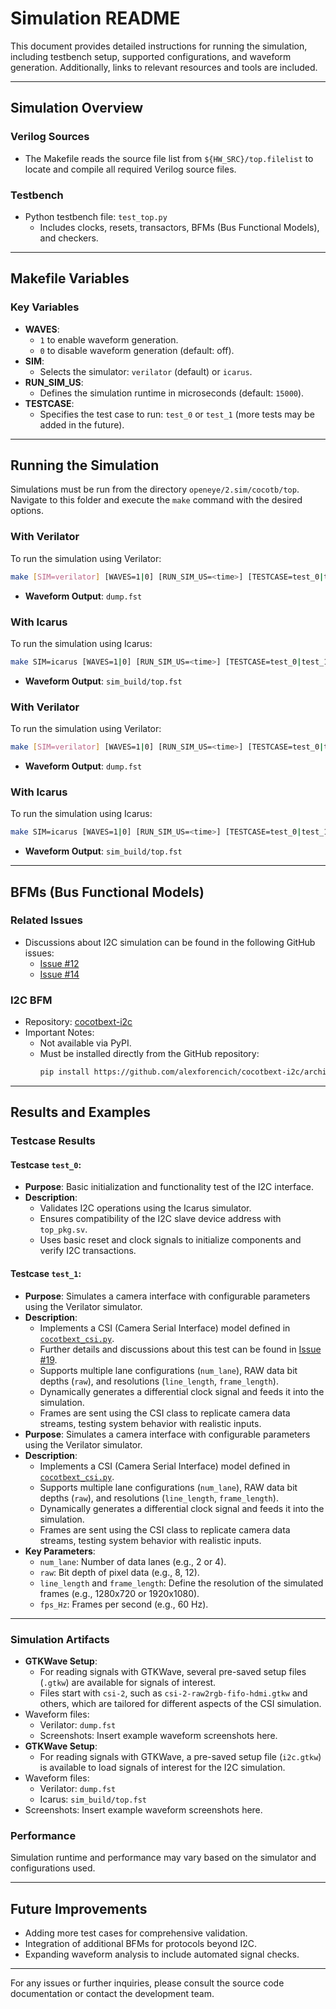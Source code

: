 # Simulation README

This document provides detailed instructions for running the simulation, including testbench setup, supported configurations, and waveform generation. Additionally, links to relevant resources and tools are included.

---

## Simulation Overview

### Verilog Sources
- The Makefile reads the source file list from `${HW_SRC}/top.filelist` to locate and compile all required Verilog source files.

### Testbench
- Python testbench file: `test_top.py`
  - Includes clocks, resets, transactors, BFMs (Bus Functional Models), and checkers.

---

## Makefile Variables

### Key Variables
- **WAVES**:
  - `1` to enable waveform generation.
  - `0` to disable waveform generation (default: off).
- **SIM**:
  - Selects the simulator: `verilator` (default) or `icarus`.
- **RUN_SIM_US**:
  - Defines the simulation runtime in microseconds (default: `15000`).
- **TESTCASE**:
  - Specifies the test case to run: `test_0` or `test_1` (more tests may be added in the future).

---

## Running the Simulation

Simulations must be run from the directory `openeye/2.sim/cocotb/top`. Navigate to this folder and execute the `make` command with the desired options.

### With Verilator
To run the simulation using Verilator:
```bash
make [SIM=verilator] [WAVES=1|0] [RUN_SIM_US=<time>] [TESTCASE=test_0|test_1]
```
- **Waveform Output**: `dump.fst`

### With Icarus
To run the simulation using Icarus:
```bash
make SIM=icarus [WAVES=1|0] [RUN_SIM_US=<time>] [TESTCASE=test_0|test_1]
```
- **Waveform Output**: `sim_build/top.fst`

### With Verilator
To run the simulation using Verilator:
```bash
make [SIM=verilator] [WAVES=1|0] [RUN_SIM_US=<time>] [TESTCASE=test_0|test_1]
```
- **Waveform Output**: `dump.fst`

### With Icarus
To run the simulation using Icarus:
```bash
make SIM=icarus [WAVES=1|0] [RUN_SIM_US=<time>] [TESTCASE=test_0|test_1]
```
- **Waveform Output**: `sim_build/top.fst`

---

## BFMs (Bus Functional Models)

### Related Issues
- Discussions about I2C simulation can be found in the following GitHub issues:
  - [Issue #12](https://github.com/chili-chips-ba/openeye-CamSI/issues/12)
  - [Issue #14](https://github.com/chili-chips-ba/openeye-CamSI/issues/14)

### I2C BFM
- Repository: [cocotbext-i2c](https://github.com/alexforencich/cocotbext-i2c)
- Important Notes:
  - Not available via PyPI.
  - Must be installed directly from the GitHub repository:
    ```bash
    pip install https://github.com/alexforencich/cocotbext-i2c/archive/master.zip
    ```

---

## Results and Examples

### Testcase Results

#### **Testcase `test_0`**:
- **Purpose**: Basic initialization and functionality test of the I2C interface.
- **Description**:
  - Validates I2C operations using the Icarus simulator.
  - Ensures compatibility of the I2C slave device address with `top_pkg.sv`.
  - Uses basic reset and clock signals to initialize components and verify I2C transactions.

#### **Testcase `test_1`**:
- **Purpose**: Simulates a camera interface with configurable parameters using the Verilator simulator.
- **Description**:
  - Implements a CSI (Camera Serial Interface) model defined in [`cocotbext_csi.py`](https://github.com/chili-chips-ba/openeye-CamSI/blob/main/2.sim/cocotb/top/cocotbext_csi.py).
  - Further details and discussions about this test can be found in [Issue #19](https://github.com/chili-chips-ba/openeye-CamSI/issues/19).
  - Supports multiple lane configurations (`num_lane`), RAW data bit depths (`raw`), and resolutions (`line_length`, `frame_length`).
  - Dynamically generates a differential clock signal and feeds it into the simulation.
  - Frames are sent using the CSI class to replicate camera data streams, testing system behavior with realistic inputs.
- **Purpose**: Simulates a camera interface with configurable parameters using the Verilator simulator.
- **Description**:
  - Implements a CSI (Camera Serial Interface) model defined in [`cocotbext_csi.py`](https://github.com/chili-chips-ba/openeye-CamSI/blob/main/2.sim/cocotb/top/cocotbext_csi.py).
  - Supports multiple lane configurations (`num_lane`), RAW data bit depths (`raw`), and resolutions (`line_length`, `frame_length`).
  - Dynamically generates a differential clock signal and feeds it into the simulation.
  - Frames are sent using the CSI class to replicate camera data streams, testing system behavior with realistic inputs.
- **Key Parameters**:
  - `num_lane`: Number of data lanes (e.g., 2 or 4).
  - `raw`: Bit depth of pixel data (e.g., 8, 12).
  - `line_length` and `frame_length`: Define the resolution of the simulated frames (e.g., 1280x720 or 1920x1080).
  - `fps_Hz`: Frames per second (e.g., 60 Hz).

---

### Simulation Artifacts
- **GTKWave Setup**:
  - For reading signals with GTKWave, several pre-saved setup files (`.gtkw`) are available for signals of interest.
  - Files start with `csi-2`, such as `csi-2-raw2rgb-fifo-hdmi.gtkw` and others, which are tailored for different aspects of the CSI simulation.
- Waveform files:
  - Verilator: `dump.fst`
  - Screenshots: Insert example waveform screenshots here.
- **GTKWave Setup**:
  - For reading signals with GTKWave, a pre-saved setup file (`i2c.gtkw`) is available to load signals of interest for the I2C simulation.
- Waveform files:
  - Verilator: `dump.fst`
  - Icarus: `sim_build/top.fst`
- Screenshots: Insert example waveform screenshots here.

### Performance
Simulation runtime and performance may vary based on the simulator and configurations used.

---

## Future Improvements
- Adding more test cases for comprehensive validation.
- Integration of additional BFMs for protocols beyond I2C.
- Expanding waveform analysis to include automated signal checks.

---

For any issues or further inquiries, please consult the source code documentation or contact the development team.

